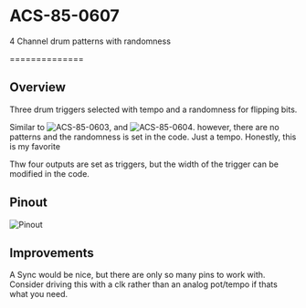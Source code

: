 # ACS-85-0607

4 Channel drum patterns with randomness

==============

## Overview

Three drum triggers selected with tempo and a randomness for flipping bits.

Similar to ![ACS-85-0603](https://github.com/robstave/ArduinoComponentSketches/blob/master/ACS-85%20ATTiny85%20sketches/ACS-85-0603), and ![ACS-85-0604](https://github.com/robstave/ArduinoComponentSketches/blob/master/ACS-85%20ATTiny85%20sketches/ACS-85-0604). however, there are no patterns and the randomness is set in the code.
Just a tempo.  Honestly, this is my favorite

Thw four outputs are set as triggers, but the width of the trigger can be modified in the code.

## Pinout

![Pinout](https://github.com/robstave/ArduinoComponentSketches/blob/master/ACS-85%20ATTiny85%20sketches/ACS-85-0607/images/ACS-85-0607.png)


## Improvements

A Sync would be nice, but there are only so many pins to work with.  Consider driving this with a clk rather than an analog pot/tempo if thats what you need.
